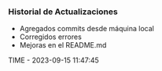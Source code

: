 ### Historial de Actualizaciones

- Agregados commits desde máquina local
- Corregidos errores
- Mejoras en el README.md

TIME - 2023-09-15 11:47:45